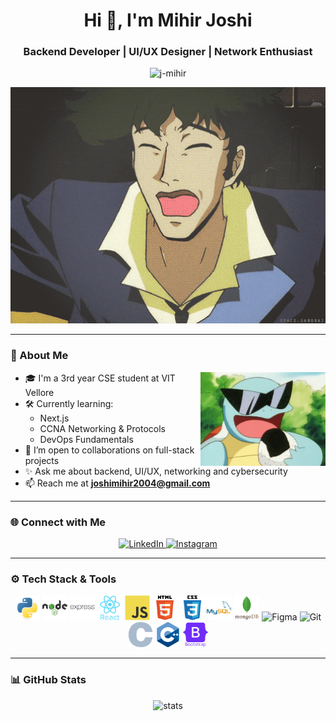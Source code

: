 <h1 align="center">Hi 👋, I'm Mihir Joshi</h1>
<h3 align="center">Backend Developer | UI/UX Designer | Network Enthusiast</h3>

<p align="center">
  <img src="https://komarev.com/ghpvc/?username=j-mihir&label=Profile%20views&color=0e75b6&style=flat" alt="j-mihir" />
</p>

<div align="center">
  <img src="assets/002.gif" width="700"/>
</div>

---

### 🧠 About Me

<img align="right" src="assets/003.gif" width="200"/>

- 🎓 I'm a 3rd year CSE student at VIT Vellore  
- 🛠️ Currently learning:
  - Next.js
  - CCNA Networking & Protocols
  - DevOps Fundamentals  
- 🧩 I’m open to collaborations on full-stack projects  
- ✨ Ask me about backend, UI/UX, networking and cybersecurity  
- 📫 Reach me at **joshimihir2004@gmail.com**  
---

### 🌐 Connect with Me

<p align="center">
  <a href="https://www.linkedin.com/in/mihir-shekhar-joshi/" target="_blank">
    <img src="https://raw.githubusercontent.com/rahuldkjain/github-profile-readme-generator/master/src/images/icons/Social/linked-in-alt.svg" alt="LinkedIn" height="30" width="40" />
  </a>
  <a href="https://www.instagram.com/mihxr.7/" target="_blank">
    <img src="https://raw.githubusercontent.com/rahuldkjain/github-profile-readme-generator/master/src/images/icons/Social/instagram.svg" alt="Instagram" height="30" width="40" />
  </a>
</p>

---

### ⚙️ Tech Stack & Tools

<p align="center">
  <img src="https://raw.githubusercontent.com/devicons/devicon/master/icons/python/python-original.svg" alt="Python" width="40" height="40"/>
  <img src="https://raw.githubusercontent.com/devicons/devicon/master/icons/nodejs/nodejs-original-wordmark.svg" alt="Node.js" width="40" height="40"/>
  <img src="https://raw.githubusercontent.com/devicons/devicon/master/icons/express/express-original-wordmark.svg" alt="Express.js" width="40" height="40"/>
  <img src="https://raw.githubusercontent.com/devicons/devicon/master/icons/react/react-original-wordmark.svg" alt="React" width="40" height="40"/>
  <img src="https://raw.githubusercontent.com/devicons/devicon/master/icons/javascript/javascript-original.svg" alt="JavaScript" width="40" height="40"/>
  <img src="https://raw.githubusercontent.com/devicons/devicon/master/icons/html5/html5-original-wordmark.svg" alt="HTML" width="40" height="40"/>
  <img src="https://raw.githubusercontent.com/devicons/devicon/master/icons/css3/css3-original-wordmark.svg" alt="CSS" width="40" height="40"/>
  <img src="https://raw.githubusercontent.com/devicons/devicon/master/icons/mysql/mysql-original-wordmark.svg" alt="MySQL" width="40" height="40"/>
  <img src="https://raw.githubusercontent.com/devicons/devicon/master/icons/mongodb/mongodb-original-wordmark.svg" alt="MongoDB" width="40" height="40"/>
  <img src="https://www.vectorlogo.zone/logos/figma/figma-icon.svg" alt="Figma" width="40" height="40"/>
  <img src="https://www.vectorlogo.zone/logos/git-scm/git-scm-icon.svg" alt="Git" width="40" height="40"/>
  <img src="https://raw.githubusercontent.com/devicons/devicon/master/icons/c/c-original.svg" alt="C" width="40" height="40"/>
  <img src="https://raw.githubusercontent.com/devicons/devicon/master/icons/cplusplus/cplusplus-original.svg" alt="C++" width="40" height="40"/>
  <img src="https://raw.githubusercontent.com/devicons/devicon/master/icons/bootstrap/bootstrap-plain-wordmark.svg" alt="Bootstrap" width="40" height="40"/>
</p>

---

### 📊 GitHub Stats

<p align="center">
  <img src="https://github-readme-stats.vercel.app/api?username=j-mihir&show_icons=true&theme=radical" alt="stats"/>
</p>

